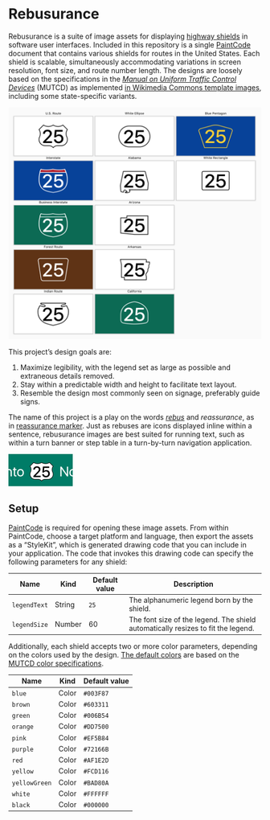 # Rebusurance

Rebusurance is a suite of image assets for displaying [highway shields](https://en.wikipedia.org/wiki/Highway_shield) in software user interfaces. Included in this repository is a single [PaintCode](https://www.paintcodeapp.com/) document that contains various shields for routes in the United States. Each shield is scalable, simultaneously accommodating variations in screen resolution, font size, and route number length. The designs are loosely based on the specifications in the _[Manual on Uniform Traffic Control Devices](https://en.wikipedia.org/wiki/Manual_on_Uniform_Traffic_Control_Devices)_ (MUTCD) as implemented [in Wikimedia Commons template images](https://commons.wikimedia.org/wiki/Category:Highway_shield_templates), including some state-specific variants.

![](img/canvas.png)

This project’s design goals are:

1. Maximize legibility, with the legend set as large as possible and extraneous details removed.
1. Stay within a predictable width and height to facilitate text layout.
1. Resemble the design most commonly seen on signage, preferably guide signs.

The name of this project is a play on the words _[rebus](https://en.wikipedia.org/wiki/Rebus)_ and _reassurance_, as in [reassurance marker](https://en.wikipedia.org/wiki/Reassurance_marker). Just as rebuses are icons displayed inline within a sentence, rebusurance images are best suited for running text, such as within a turn banner or step table in a turn-by-turn navigation application.

<img src="img/inline-example.png" width="128" alt="">

## Setup

[PaintCode](https://www.paintcodeapp.com/) is required for opening these image assets. From within PaintCode, choose a target platform and language, then export the assets as a “StyleKit”, which is generated drawing code that you can include in your application. The code that invokes this drawing code can specify the following parameters for any shield:

Name | Kind | Default value | Description
----|----|----|----
`legendText` | String | `25` | The alphanumeric legend born by the shield.
`legendSize` | Number | 60 | The font size of the legend. The shield automatically resizes to fit the legend.

Additionally, each shield accepts two or more color parameters, depending on the colors used by the design. [The default colors](https://commons.wikimedia.org/wiki/Commons:WikiProject_U.S._Roads/Shields) are based on the [MUTCD color specifications](http://mutcd.fhwa.dot.gov/kno-colorspec.htm).

Name | Kind | Default value
----|----|----
`blue` | Color | `#003F87`
`brown` | Color | `#603311`
`green` | Color | `#006B54`
`orange` | Color | `#DD7500`
`pink` | Color | `#EF5B84`
`purple` | Color | `#72166B`
`red` | Color | `#AF1E2D`
`yellow` | Color | `#FCD116`
`yellowGreen` | Color | `#BAD80A`
`white` | Color | `#FFFFFF`
`black` | Color | `#000000`

